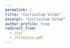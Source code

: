 ```yaml
---
permalink: /
title: "Curriculum Vitae"
excerpt: "Curriculum Vitae"
author_profile: true
redirect_from: 
  - /cv/
  - /files/cv.pdf
---
```

